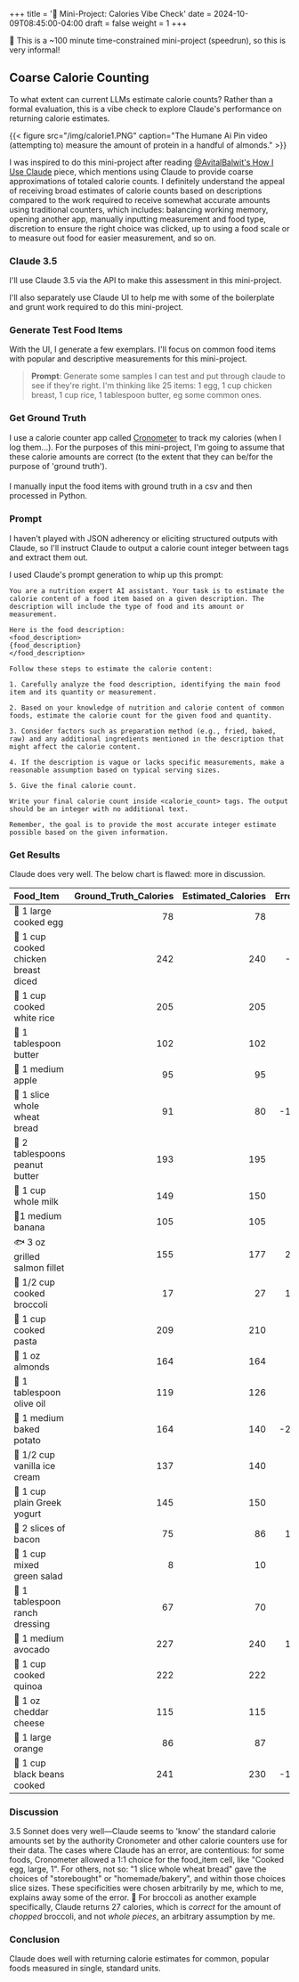 +++
title = '🐁 Mini-Project: Calories Vibe Check'
date = 2024-10-09T08:45:00-04:00
draft = false
weight = 1
+++

🐁 This is a ~100 minute time-constrained mini-project (speedrun), so this is very informal!

## Coarse Calorie Counting

To what extent can current LLMs estimate calorie counts? Rather than a formal evaluation, this is a vibe check to explore Claude's performance on returning calorie estimates. 

{{< figure src="/img/calorie1.PNG" caption="The Humane Ai Pin video (attempting to) measure the amount of protein in a handful of almonds." >}}

I was inspired to do this mini-project after reading [@AvitalBalwit's How I Use Claude](https://www.avitalbalwit.com/post/how-i-use-claude) piece, which mentions using Claude to provide coarse approximations of totaled calorie counts. I definitely understand the appeal of receiving broad estimates of calorie counts based on descriptions compared to the work required to receive somewhat accurate amounts using traditional counters, which includes: balancing working memory, opening another app, manually inputting measurement and food type, discretion to ensure the right choice was clicked, up to using a food scale or  to measure out food for easier measurement, and so on.

### Claude 3.5

I'll use Claude 3.5 via the API to make this assessment in this mini-project.

I'll also separately use Claude UI to help me with some of the boilerplate and grunt work required to do this mini-project. 

### Generate Test Food Items

With the UI, I generate a few exemplars. I'll focus on common food items with popular and descriptive measurements for this mini-project.

>**Prompt**: Generate some samples I can test and put through claude to see if they're right. I'm thinking like 25 items: 1 egg, 1 cup chicken breast, 1 cup rice, 1 tablespoon butter, eg some common ones.

### Get Ground Truth

I use a calorie counter app called [Cronometer](https://cronometer.com/) to track my calories (when I log them...). For the purposes of this mini-project, I'm going to assume that these calorie amounts are correct (to the extent that they can be/for the purpose of 'ground truth').

#### 

I manually input the food items with ground truth in a csv and then processed in Python.

### Prompt

I haven't played with JSON adherency or eliciting structured outputs with Claude, so I'll instruct Claude to output a calorie count integer between tags and extract them out.

I used Claude's prompt generation to whip up this prompt:

```
You are a nutrition expert AI assistant. Your task is to estimate the calorie content of a food item based on a given description. The description will include the type of food and its amount or measurement.

Here is the food description:
<food_description>
{food_description}
</food_description>

Follow these steps to estimate the calorie content:

1. Carefully analyze the food description, identifying the main food item and its quantity or measurement.

2. Based on your knowledge of nutrition and calorie content of common foods, estimate the calorie count for the given food and quantity.

3. Consider factors such as preparation method (e.g., fried, baked, raw) and any additional ingredients mentioned in the description that might affect the calorie content.

4. If the description is vague or lacks specific measurements, make a reasonable assumption based on typical serving sizes.

5. Give the final calorie count.

Write your final calorie count inside <calorie_count> tags. The output should be an integer with no additional text.

Remember, the goal is to provide the most accurate integer estimate possible based on the given information.
```

### Get Results

Claude does very well. The below chart is flawed: more in discussion.


| Food_Item                         |   Ground_Truth_Calories |   Estimated_Calories |   Error |   Percent_Error |
|:----------------------------------|------------------------:|---------------------:|--------:|----------------:|
| 🍳 1 large cooked egg                |                      78 |                   78 |       0 |            0    |
| 🍗 1 cup cooked chicken breast diced |                     242 |                  240 |      -2 |            0.83 |
| 🍚 1 cup cooked white rice           |                     205 |                  205 |       0 |            0    |
| 🧈 1 tablespoon butter               |                     102 |                  102 |       0 |            0    |
| 🍎 1 medium apple                    |                      95 |                   95 |       0 |            0    |
| 🍞 1 slice whole wheat bread         |                      91 |                   80 |     -11 |           12.09 |
| 🥜 2 tablespoons peanut butter       |                     193 |                  195 |       2 |            1.04 |
| 🥛 1 cup whole milk                  |                     149 |                  150 |       1 |            0.67 |
| 🍌1 medium banana                   |                     105 |                  105 |       0 |            0    |
| 🐟 3 oz grilled salmon fillet        |                     155 |                  177 |      22 |           14.19 |
| 🥦 1/2 cup cooked broccoli           |                      17 |                   27 |      10 |           58.82 |
| 🍝 1 cup cooked pasta                |                     209 |                  210 |       1 |            0.48 |
| 🥜 1 oz almonds                      |                     164 |                  164 |       0 |            0    |
| 🍾 1 tablespoon olive oil            |                     119 |                  126 |       7 |            5.88 |
| 🥔 1 medium baked potato             |                     164 |                  140 |     -24 |           14.63 |
| 🍦 1/2 cup vanilla ice cream         |                     137 |                  140 |       3 |            2.19 |
| 🥣 1 cup plain Greek yogurt          |                     145 |                  150 |       5 |            3.45 |
| 🥓 2 slices of bacon                 |                      75 |                   86 |      11 |           14.67 |
| 🥗 1 cup mixed green salad           |                       8 |                   10 |       2 |           25    |
| 🥄 1 tablespoon ranch dressing       |                      67 |                   70 |       3 |            4.48 |
| 🥑 1 medium avocado                  |                     227 |                  240 |      13 |            5.73 |
| 🥘 1 cup cooked quinoa               |                     222 |                  222 |       0 |            0    |
| 🧀 1 oz cheddar cheese               |                     115 |                  115 |       0 |            0    |
| 🍊 1 large orange                    |                      86 |                   87 |       1 |            1.16 |
| 🥫 1 cup black beans cooked          |                     241 |                  230 |     -11 |            4.56 |

### Discussion

3.5 Sonnet does very well—Claude seems to 'know' the standard calorie amounts set by the authority Cronometer and other calorie counters use for their data. The cases where Claude has an error, are contentious: for some foods, Cronometer allowed a 1:1 choice for the food_item cell, like "Cooked egg, large, 1". For others, not so: "1 slice whole wheat bread" gave the choices of "storebought" or "homemade/bakery", and within those choices slice sizes. These specificities were chosen arbitrarily by me, which to me, explains away some of the error. 🚩 For broccoli as another example specifically, Claude returns 27 calories, which is *correct* for the amount of *chopped* broccoli, and not *whole pieces*, an arbitrary assumption by me. 

### Conclusion

Claude does well with returning calorie estimates for common, popular foods measured in single, standard units.